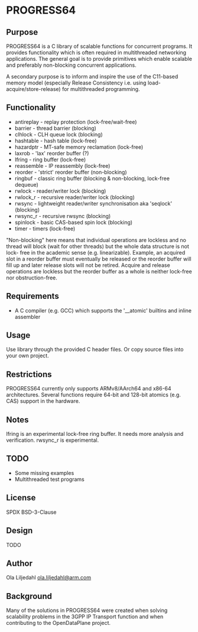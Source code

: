 PROGRESS64
==============

Purpose
--------------
PROGRESS64 is a C library of scalable functions for concurrent programs. It
provides functionality which is often required in multithreaded networking
applications. The general goal is to provide primitives which enable
scalable and preferably non-blocking concurrent applications.

A secondary purpose is to inform and inspire the use of the C11-based memory
model (especially Release Consistency i.e. using load-acquire/store-release)
for multithreaded programming.

Functionality
-------------
* antireplay - replay protection (lock-free/wait-free)
* barrier - thread barrier (blocking)
* clhlock - CLH queue lock (blocking)
* hashtable - hash table (lock-free)
* hazardptr - MT-safe memory reclamation (lock-free)
* laxrob - 'lax' reorder buffer (?)
* lfring - ring buffer (lock-free)
* reassemble - IP reassembly (lock-free)
* reorder - 'strict' reorder buffer (non-blocking)
* ringbuf - classic ring buffer (blocking & non-blocking, lock-free dequeue)
* rwlock - reader/writer lock (blocking)
* rwlock\_r - recursive reader/writer lock (blocking)
* rwsync - lightweight reader/writer synchronisation aka 'seqlock' (blocking)
* rwsync\_r - recursive rwsync (blocking)
* spinlock - basic CAS-based spin lock (blocking)
* timer - timers (lock-free)

"Non-blocking" here means that individual operations are lockless and no thread
will block (wait for other threads) but the whole data structure is not lock-
free in the academic sense (e.g. linearizable). Example, an acquired slot in a
reorder buffer must eventually be released or the reorder buffer will fill up
and later release slots will not be retired. Acquire and release operations are
lockless but the reorder buffer as a whole is neither lock-free nor
obstruction-free.

Requirements
--------------
* A C compiler (e.g. GCC) which supports the '\_\_atomic' builtins and inline assembler

Usage
--------------
Use library through the provided C header files. Or copy source files into
your own project.

Restrictions
--------------
PROGRESS64 currently only supports ARMv8/AArch64 and x86-64 architectures.
Several functions require 64-bit and 128-bit atomics (e.g. CAS) support in the hardware.

Notes
--------------
lfring is an experimental lock-free ring buffer. It needs more analysis and verification.
rwsync\_r is experimental.

TODO
--------------
* Some missing examples
* Multithreaded test programs

License
--------------
SPDX BSD-3-Clause

Design
--------------
TODO

Author
--------------
Ola Liljedahl ola.liljedahl@arm.com

Background
--------------
Many of the solutions in PROGRESS64 were created when solving scalability
problems in the 3GPP IP Transport function and when contributing to the
OpenDataPlane project.
